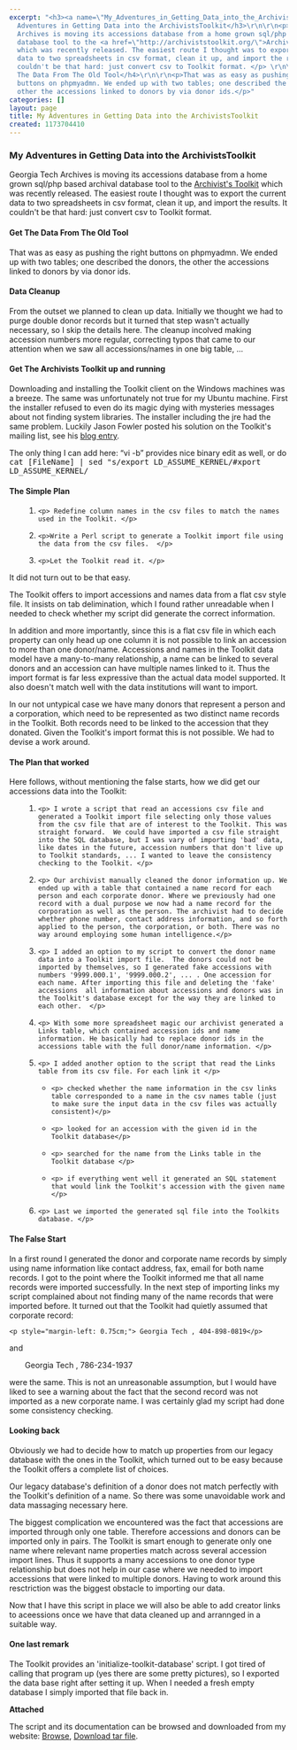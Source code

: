 ```yaml
---
excerpt: "<h3><a name=\"My_Adventures_in_Getting_Data_into_the_ArchivistsToolkit\"></a>My
  Adventures in Getting Data into the ArchivistsToolkit</h3>\r\n\r\n<p>Georgia Tech
  Archives is moving its accessions database from a home grown sql/php based archival
  database tool to the <a href=\"http://archiviststoolkit.org/\">Archivist's Toolkit</a>
  which was recently released. The easiest route I thought was to export the current
  data to two spreadsheets in csv format, clean it up, and import the results. It
  couldn't be that hard: just convert csv to Toolkit format. </p> \r\n\r\n<h4><a name=\"Get_The_Data_From_The_Old_Tool\"></a>Get
  The Data From The Old Tool</h4>\r\n\r\n<p>That was as easy as pushing the right
  buttons on phpmyadmn. We ended up with two tables; one described the donors, the
  other the accessions linked to donors by via donor ids.</p>"
categories: []
layout: page
title: My Adventures in Getting Data into the ArchivistsToolkit
created: 1173704410
---
```

<h3><a name="My_Adventures_in_Getting_Data_into_the_ArchivistsToolkit"></a>My Adventures in Getting Data into the ArchivistsToolkit</h3>

<p>Georgia Tech Archives is moving its accessions database from a home grown sql/php based archival database tool to the <a href="http://archiviststoolkit.org/">Archivist's Toolkit</a> which was recently released. The easiest route I thought was to export the current data to two spreadsheets in csv format, clean it up, and import the results. It couldn't be that hard: just convert csv to Toolkit format. </p> 

<h4><a name="Get_The_Data_From_The_Old_Tool"></a>Get The Data From The Old Tool</h4>

<p>That was as easy as pushing the right buttons on phpmyadmn. We ended up with two tables; one described the donors, the other the accessions linked to donors by via donor ids.</p> 
<h4><a name="Data_Cleanup"></a>Data Cleanup </h4>

<p> From the outset we planned to clean up data.  Initially we thought we had to purge double donor records but it turned that step wasn't actually necessary, so I skip the details here.  The cleanup incolved making accession numbers more regular, correcting typos that came to our attention when we saw all accessions/names in one big table, ... </p>

<h4><a name="Get_The_Archivists_Toolkit_up_and_running"></a>Get The Archivists Toolkit up and running</h4>

<p> Downloading and installing the Toolkit client on the Windows machines was a breeze. The same was unfortunately not true for my Ubuntu machine. First the installer refused to even do its magic dying with mysteries messages about not finding system libraries. The installer including the jre had the same problem. Luckily Jason Fowler posted his solution on the Toolkit's mailing list, see his <a href="http://neoarch.wordpress.com/2007/01/28/hint-on-configuring-the-archivists-toolkit-on-linux/">blog entry</a>.</p>

<p> The only thing I can add here: &ldquo;vi -b&rdquo; provides nice binary edit as well, or do <br/> <tt> cat [FileName] | sed "s/export LD_ASSUME_KERNEL/#xport LD_ASSUME_KERNEL/ </tt> </p>

<h4>The Simple Plan </h4>

<ol style="margin-left: .75cm; list-style-type: decimal;">

  <li >
    
    <p> Redefine column names in the csv files to match the names used in the Toolkit. </p> 
  </li>
  <li>
    
    <p>Write a Perl script to generate a Toolkit import file using the data from the csv files.  </p> 
 </li>


  <li>
    
    <p>Let the Toolkit read it. </p>

  </li>

</ol>

<p> It did not turn out to be that easy.</p>

<p> The Toolkit offers to import accessions and names data from a flat csv style file. It insists on tab delimination, which I found rather unreadable when I needed to check whether my script did generate the correct information.  </p> 

<p> In addition and more importantly, since this is a flat csv file in which each property can only head up one column it is not possible to link an accession to more than one donor/name.  Accessions and names in the Toolkit data model have a many-to-many relationship, a name can be linked to several donors and an accession can have multiple names linked to it.  Thus the import format is far less expressive than the actual data model supported. It also doesn't match well with the data institutions will want to import.  </p>

<p> In our not untypical case we have many donors that represent a person and a corporation, which need to be represented as two distinct name records in the Toolkit. Both records need to be linked to the accession that they donated. Given the Toolkit's import format this is not possible.  We had to devise a work around.  </p> 


<h4>The Plan that worked </h4>
<p> Here follows,  without mentioning the false starts, how we did get our accessions data into the Toolkit: </p> 
<ol style="margin-left: 0.75cm; list-style-type: decimal;">

  <li >
    
    <p> I wrote a script that read an accessions csv file and generated a Toolkit import file selecting only those values from the csv file that are of interest to the Toolkit. This was straight forward.  We could have imported a csv file straight into the SQL database, but I was vary of importing 'bad' data, like dates in the future, accession numbers that don't live up to Toolkit standards, ... I wanted to leave the consistency checking to the Toolkit. </p>

  </li>

  <li >
    
    <p> Our archivist manually cleaned the donor information up. We ended up with a table that contained a name record for each person and each corporate donor. Where we previously had one record with a dual purpose we now had a name record for the corporation as well as the person. The archivist had to decide whether phone number, contact address information, and so forth applied to the person, the corporation, or both. There was no way around employing some human intelligence.</p> 
  </li>

  <li >
    
    <p> I added an option to my script to convert the donor name data into a Toolkit import file.  The donors could not be imported by themselves, so I generated fake accessions with numbers '9999.000.1', '9999.000.2', ... . One accession for each name. After importing this file and deleting the 'fake' accessions  all information about accessions and donors was in the Toolkit's database except for the way they are linked to each other.  </p>

  </li>

  <li >
    
    <p> With some more spreadsheet magic our archivist generated a Links table, which contained accession ids and name information. He basically had to replace donor ids in the accessions table with the full donor/name information. </p>

  </li>

  <li >
    
    <p> I added another option to the script that read the Links table from its csv file. For each link it </p> 
  </li>

<ul >

  <li >
    
    <p> checked whether the name information in the csv links table corresponded to a name in the csv names table (just to make sure the input data in the csv files was actually consistent)</p>

  </li>

  <li >
    
    <p> looked for an accession with the given id in the Toolkit database</p> 
  </li>

  <li >
    
    <p> searched for the name from the Links table in the Toolkit database </p> 
  </li>

  <li >
    
    <p> if everything went well it generated an SQL statement that would link the Toolkit's accession with the given name </p> 
  </li>
  </ul>

  <li >
    
    <p> Last we imported the generated sql file into the Toolkits database. </p> 
  </li>

</ol>


<h4 >The False Start</h4>

<p>In a first round I generated the donor and corporate name records by simply using name information like contact address, fax, email for both name records. I got to the point where the Toolkit informed me that all name records were imported successfully. In the next step of importing links my script complained about not finding many of the name records that were imported before.  It turned out that the Toolkit had quietly assumed that corporate record: </p>

    <p style="margin-left: 0.75cm;"> Georgia Tech , 404-898-0819</p>

<p>and&nbsp;</p>
    <p style="margin-left: 0.75cm;"> Georgia Tech , 786-234-1937</p>


<p>were the same. This is not an unreasonable assumption, but I would have liked to see a warning about the fact that the second record was not imported as a new corporate name. I was certainly glad my script had done some consistency checking.  </p> 

<h4>Looking back</h4>
<p> Obviously we had to decide how to match up properties from our legacy database with the ones in the Toolkit, which turned out to be easy because the Toolkit offers a complete list of choices.  </p> 
<p> 
Our legacy database's definition of a donor does not match perfectly with the Toolkit's definition of a name. So there was some unavoidable work and data massaging necessary here. 
</p> 
<p> The biggest complication we encountered was the fact that accessions are imported through only one table. Therefore accessions and donors can be imported only in pairs.  The Toolkit is smart enough to generate only one name where relevant name properties match across several accession import lines.  Thus it supports a many accessions to one donor type relationship but does not help in our case where we needed to import accessions that were linked to multiple donors. Having to work around this resctriction was the biggest obstacle to importing our data.  </p> 
<p> Now that I have this script in place we will also be able to add creator links to aceessions once we have that data cleaned up and arrannged in a suitable way.  </p>

 
<h4>One last remark &nbsp;</h4>

<p>The Toolkit provides an 'initialize-toolkit-database' script. I got tired of calling that program up (yes there are some pretty pictures), so I exported the data base right after setting it up. When I needed a fresh empty database I simply imported that file back in. </p>

<p style="font-weight: bold;">Attached</p>

<p> The script and its documentation can be browsed and downloaded from my website: <a href="http://www.mcmprogramming.com/toolkit/csvToTk">Browse</a>,  <a href="http://www.mcmprogramming.com/toolkit/csvToTk.tar">Download tar file</a>.  </p>

